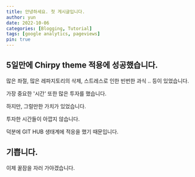 ```yaml
---
title: 안녕하세요. 첫 게시글입니다.
author: yun
date: 2022-10-06
categories: [Blogging, Tutorial]
tags: [google analytics, pageviews]
pin: true
---
```


## 5일만에 Chirpy theme 적용에 성공했습니다.

많은 좌절, 많은 레파지토리의 삭제, 스트레스로 인한 빈번한 과식 .. 등이 있었습니다.

가장 중요한 '시간' 또한 많은 투자를 했습니다.

하지만, 그럴만한 가치가 있었습니다.

투자한 시간들이 아깝지 않습니다.

덕분에 GIT HUB 생태계에 적응을 했기 때문입니다.

## 기쁩니다.

이제 꿀잠을 자러 가야겠습니다.
